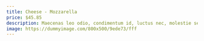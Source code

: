 ```yaml
---
title: Cheese - Mozzarella
price: $45.85
description: Maecenas leo odio, condimentum id, luctus nec, molestie sed, justo. Pellentesque viverra pede ac diam. Cras pellentesque volutpat dui.
image: https://dummyimage.com/800x500/9ede73/fff
---
```

